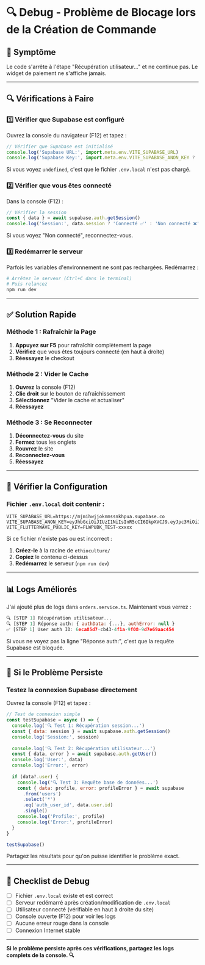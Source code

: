 # 🔍 Debug - Problème de Blocage lors de la Création de Commande

## 🐛 Symptôme

Le code s'arrête à l'étape "Récupération utilisateur..." et ne continue pas. Le widget de paiement ne s'affiche jamais.

---

## 🔍 Vérifications à Faire

### 1️⃣ Vérifier que Supabase est configuré

Ouvrez la console du navigateur (F12) et tapez :

```javascript
// Vérifier que Supabase est initialisé
console.log('Supabase URL:', import.meta.env.VITE_SUPABASE_URL)
console.log('Supabase Key:', import.meta.env.VITE_SUPABASE_ANON_KEY ? 'Configuré ✅' : 'Manquant ❌')
```

Si vous voyez `undefined`, c'est que le fichier `.env.local` n'est pas chargé.

### 2️⃣ Vérifier que vous êtes connecté

Dans la console (F12) :

```javascript
// Vérifier la session
const { data } = await supabase.auth.getSession()
console.log('Session:', data.session ? 'Connecté ✅' : 'Non connecté ❌')
```

Si vous voyez "Non connecté", reconnectez-vous.

### 3️⃣ Redémarrer le serveur

Parfois les variables d'environnement ne sont pas rechargées. Redémarrez :

```bash
# Arrêtez le serveur (Ctrl+C dans le terminal)
# Puis relancez
npm run dev
```

---

## ✅ Solution Rapide

### Méthode 1 : Rafraîchir la Page

1. **Appuyez sur F5** pour rafraîchir complètement la page
2. **Vérifiez** que vous êtes toujours connecté (en haut à droite)
3. **Réessayez** le checkout

### Méthode 2 : Vider le Cache

1. **Ouvrez** la console (F12)
2. **Clic droit** sur le bouton de rafraîchissement
3. **Sélectionnez** "Vider le cache et actualiser"
4. **Réessayez**

### Méthode 3 : Se Reconnecter

1. **Déconnectez-vous** du site
2. **Fermez** tous les onglets
3. **Rouvrez** le site
4. **Reconnectez-vous**
5. **Réessayez**

---

## 🔧 Vérifier la Configuration

### Fichier `.env.local` doit contenir :

```env
VITE_SUPABASE_URL=https://mjmihwjjoknmssnkhpua.supabase.co
VITE_SUPABASE_ANON_KEY=eyJhbGciOiJIUzI1NiIsInR5cCI6IkpXVCJ9.eyJpc3MiOiJzdXBhYmFzZSIsInJlZiI6Im1qbWlod2pqb2tubXNzbmtocHVhIiwicm9sZSI6ImFub24iLCJpYXQiOjE3MzI4MDI5NzcsImV4cCI6MjA0ODM3ODk3N30.nT_KjQ3d2tg5yREYNWmXmyIqSFvmQKqkDTkVm_bjJso
VITE_FLUTTERWAVE_PUBLIC_KEY=FLWPUBK_TEST-xxxxx
```

Si ce fichier n'existe pas ou est incorrect :
1. **Créez-le** à la racine de `ethioculture/`
2. **Copiez** le contenu ci-dessus
3. **Redémarrez** le serveur (`npm run dev`)

---

## 📊 Logs Améliorés

J'ai ajouté plus de logs dans `orders.service.ts`. Maintenant vous verrez :

```javascript
🔍 [STEP 1] Récupération utilisateur...
🔍 [STEP 1] Réponse auth: { authData: {...}, authError: null }
✅ [STEP 1] User auth ID: 6eca85d7-cb43-4f1a-9f08-9d7e69aac454
```

Si vous ne voyez pas la ligne "Réponse auth:", c'est que la requête Supabase est bloquée.

---

## 🚨 Si le Problème Persiste

### Testez la connexion Supabase directement

Ouvrez la console (F12) et tapez :

```javascript
// Test de connexion simple
const testSupabase = async () => {
  console.log('🔍 Test 1: Récupération session...')
  const { data: session } = await supabase.auth.getSession()
  console.log('Session:', session)
  
  console.log('🔍 Test 2: Récupération utilisateur...')
  const { data, error } = await supabase.auth.getUser()
  console.log('User:', data)
  console.log('Error:', error)
  
  if (data?.user) {
    console.log('🔍 Test 3: Requête base de données...')
    const { data: profile, error: profileError } = await supabase
      .from('users')
      .select('*')
      .eq('auth_user_id', data.user.id)
      .single()
    console.log('Profile:', profile)
    console.log('Error:', profileError)
  }
}

testSupabase()
```

Partagez les résultats pour qu'on puisse identifier le problème exact.

---

## 🎯 Checklist de Debug

- [ ] Fichier `.env.local` existe et est correct
- [ ] Serveur redémarré après création/modification de `.env.local`
- [ ] Utilisateur connecté (vérifiable en haut à droite du site)
- [ ] Console ouverte (F12) pour voir les logs
- [ ] Aucune erreur rouge dans la console
- [ ] Connexion Internet stable

---

**Si le problème persiste après ces vérifications, partagez les logs complets de la console. 🔍**






